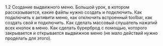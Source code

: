 1.2 Создание выдвижного меню. Большой урок, в котором рассказывается, какие файлы нужно создать и подключить. Как подключить к активити меню, как отключить встроенный toolbar, как создать свой и подключить. Как сделать массовый слушатель нажатий всех кнопок в меню.
Как сделать бурерброд с помощью, которого закрывается и открывается выдвижное меню (не мало действий нужно проделать для этого).
